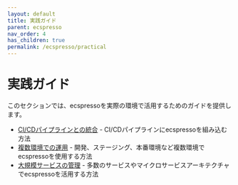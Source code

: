 ```yaml
---
layout: default
title: 実践ガイド
parent: ecspresso
nav_order: 4
has_children: true
permalink: /ecspresso/practical
---
```


# 実践ガイド

このセクションでは、ecspressoを実際の環境で活用するためのガイドを提供します。

- [CI/CDパイプラインとの統合](cicd.html) - CI/CDパイプラインにecspressoを組み込む方法
- [複数環境での運用](multi-env.html) - 開発、ステージング、本番環境など複数環境でecspressoを使用する方法
- [大規模サービスの管理](large-scale.html) - 多数のサービスやマイクロサービスアーキテクチャでecspressoを活用する方法
